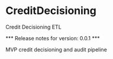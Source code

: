 # CreditDecisioning
Credit Decisioning ETL


*** Release notes for version: 0.0.1 ***

MVP credit decisioning and audit pipeline